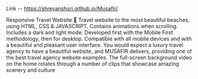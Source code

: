 Link -- https://shreyanshsri.github.io/Musafir/

Responsive Travel Website 🌊
Travel website to the most beautiful beaches, using HTML, CSS & JAVASCRIPT.
Contains animations when scrolling.
Includes a dark and light mode.
Developed first with the Mobile First methodology, then for desktop.
Compatible with all mobile devices and with a beautiful and pleasant user interface.
You would expect a luxury travel agency to have a beautiful website, and MUSAFIR delivers, providing one of the best travel agency website examples. The full-screen background video on the home rotates through a number of clips that showcase amazing scenery and culture
